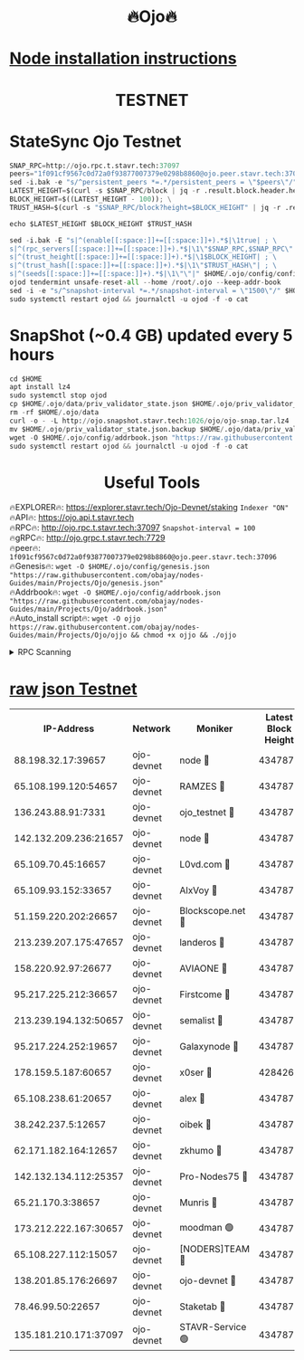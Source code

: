 <h1 align="center"> 🔥Ojo🔥</h1>

[Node installation instructions](https://github.com/obajay/nodes-Guides/tree/main/Projects/Ojo)
=

<h1 align="center"> TESTNET</h1>

# StateSync Ojo Testnet
```python
SNAP_RPC=http://ojo.rpc.t.stavr.tech:37097
peers="1f091cf9567c0d72a0f93877007379e0298b8860@ojo.peer.stavr.tech:37096"
sed -i.bak -e "s/^persistent_peers *=.*/persistent_peers = \"$peers\"/" $HOME/.ojo/config/config.toml
LATEST_HEIGHT=$(curl -s $SNAP_RPC/block | jq -r .result.block.header.height); \
BLOCK_HEIGHT=$((LATEST_HEIGHT - 100)); \
TRUST_HASH=$(curl -s "$SNAP_RPC/block?height=$BLOCK_HEIGHT" | jq -r .result.block_id.hash)

echo $LATEST_HEIGHT $BLOCK_HEIGHT $TRUST_HASH

sed -i.bak -E "s|^(enable[[:space:]]+=[[:space:]]+).*$|\1true| ; \
s|^(rpc_servers[[:space:]]+=[[:space:]]+).*$|\1\"$SNAP_RPC,$SNAP_RPC\"| ; \
s|^(trust_height[[:space:]]+=[[:space:]]+).*$|\1$BLOCK_HEIGHT| ; \
s|^(trust_hash[[:space:]]+=[[:space:]]+).*$|\1\"$TRUST_HASH\"| ; \
s|^(seeds[[:space:]]+=[[:space:]]+).*$|\1\"\"|" $HOME/.ojo/config/config.toml
ojod tendermint unsafe-reset-all --home /root/.ojo --keep-addr-book
sed -i -e "s/^snapshot-interval *=.*/snapshot-interval = \"1500\"/" $HOME/.ojo/config/app.toml
sudo systemctl restart ojod && journalctl -u ojod -f -o cat
```
# SnapShot (~0.4 GB) updated every 5 hours
```python
cd $HOME
apt install lz4
sudo systemctl stop ojod
cp $HOME/.ojo/data/priv_validator_state.json $HOME/.ojo/priv_validator_state.json.backup
rm -rf $HOME/.ojo/data
curl -o - -L http://ojo.snapshot.stavr.tech:1026/ojo/ojo-snap.tar.lz4 | lz4 -c -d - | tar -x -C $HOME/.ojo --strip-components 2
mv $HOME/.ojo/priv_validator_state.json.backup $HOME/.ojo/data/priv_validator_state.json
wget -O $HOME/.ojo/config/addrbook.json "https://raw.githubusercontent.com/obajay/nodes-Guides/main/Projects/Ojo/addrbook.json"
sudo systemctl restart ojod && journalctl -u ojod -f -o cat
```
 <h1 align="center"> Useful Tools</h1>

🔥EXPLORER🔥:        https://explorer.stavr.tech/Ojo-Devnet/staking        `Indexer "ON"` \
🔥API🔥:                     https://ojo.api.t.stavr.tech \
🔥RPC🔥:                    http://ojo.rpc.t.stavr.tech:37097              `Snapshot-interval = 100` \
🔥gRPC🔥:                  http://ojo.grpc.t.stavr.tech:7729 \
🔥peer🔥:                   `1f091cf9567c0d72a0f93877007379e0298b8860@ojo.peer.stavr.tech:37096` \
🔥Genesis🔥:    ```wget -O $HOME/.ojo/config/genesis.json "https://raw.githubusercontent.com/obajay/nodes-Guides/main/Projects/Ojo/genesis.json"``` \
🔥Addrbook🔥:    ```wget -O $HOME/.ojo/config/addrbook.json "https://raw.githubusercontent.com/obajay/nodes-Guides/main/Projects/Ojo/addrbook.json"``` \
🔥Auto_install script🔥: ```wget -O ojjo https://raw.githubusercontent.com/obajay/nodes-Guides/main/Projects/Ojo/ojjo && chmod +x ojjo && ./ojjo```


<details>
<summary>RPC Scanning</summary>

<h2 align="center"> We scan nodes in real time every 4 hours. And we provide the final result of RPC endpoints.
We cannot influence the operation of these nodes in any way. </h2>


```python
If Voting Power is higher than 0 --> then the Node is a validator of the network and may be subject to attack and be a potential threat to the chain.
```
```python
We marked such validators with a red symbol
```

</details>

[raw json Testnet](https://rpc-check.ojot.stavr.tech/ojot/rpc-ojot-result.json)
=


<table><tr><th>IP-Address</th><th>Network</th><th>Moniker</th><th>Latest Block Height</th><th>Earliest Block Height</th><th>Catching Up</th><th>Voting Power</th><th>Scan Time</th></tr><tr><td>88.198.32.17:39657</td><td>ojo-devnet</td><td>node 🔴</td><td>4347877</td><td>300001</td><td>False</td><td>65654</td><td>2023-12-05T10:51:07.755073068UTC</td></tr><tr><td>65.108.199.120:54657</td><td>ojo-devnet</td><td>RAMZES 🔴</td><td>4347872</td><td>306156</td><td>False</td><td>15420</td><td>2023-12-05T10:50:39.541260256UTC</td></tr><tr><td>136.243.88.91:7331</td><td>ojo-devnet</td><td>ojo_testnet 🔴</td><td>4347873</td><td>308845</td><td>False</td><td>1000</td><td>2023-12-05T10:50:46.144597037UTC</td></tr><tr><td>142.132.209.236:21657</td><td>ojo-devnet</td><td>node 🔴</td><td>4347876</td><td>350001</td><td>False</td><td>1999</td><td>2023-12-05T10:51:04.753205014UTC</td></tr><tr><td>65.109.70.45:16657</td><td>ojo-devnet</td><td>L0vd.com 🔴</td><td>4347878</td><td>695918</td><td>False</td><td>998</td><td>2023-12-05T10:51:13.727403833UTC</td></tr><tr><td>65.109.93.152:33657</td><td>ojo-devnet</td><td>AlxVoy 🔴</td><td>4347876</td><td>2319801</td><td>False</td><td>4536782</td><td>2023-12-05T10:51:04.502541973UTC</td></tr><tr><td>51.159.220.202:26657</td><td>ojo-devnet</td><td>Blockscope.net 🔴</td><td>4347872</td><td>2658001</td><td>False</td><td>981</td><td>2023-12-05T10:50:38.728656379UTC</td></tr><tr><td>213.239.207.175:47657</td><td>ojo-devnet</td><td>landeros 🔴</td><td>4347876</td><td>2714001</td><td>False</td><td>11083</td><td>2023-12-05T10:50:59.740460254UTC</td></tr><tr><td>158.220.92.97:26677</td><td>ojo-devnet</td><td>AVIAONE 🔴</td><td>4347875</td><td>2754001</td><td>False</td><td>13867</td><td>2023-12-05T10:50:59.412562414UTC</td></tr><tr><td>95.217.225.212:36657</td><td>ojo-devnet</td><td>Firstcome 🔴</td><td>4347873</td><td>2985946</td><td>False</td><td>13566</td><td>2023-12-05T10:50:45.892445999UTC</td></tr><tr><td>213.239.194.132:50657</td><td>ojo-devnet</td><td>semalist 🔴</td><td>4347872</td><td>3223522</td><td>False</td><td>19037</td><td>2023-12-05T10:50:39.776734747UTC</td></tr><tr><td>95.217.224.252:19657</td><td>ojo-devnet</td><td>Galaxynode 🔴</td><td>4347877</td><td>3685492</td><td>False</td><td>11888</td><td>2023-12-05T10:51:10.516271186UTC</td></tr><tr><td>178.159.5.187:60657</td><td>ojo-devnet</td><td>x0ser 🔴</td><td>4284267</td><td>3940946</td><td>False</td><td>9764</td><td>2023-12-05T10:50:46.505210535UTC</td></tr><tr><td>65.108.238.61:20657</td><td>ojo-devnet</td><td>alex 🔴</td><td>4347872</td><td>4158001</td><td>False</td><td>11359</td><td>2023-12-05T10:50:39.161288403UTC</td></tr><tr><td>38.242.237.5:12657</td><td>ojo-devnet</td><td>oibek 🔴</td><td>4347872</td><td>4196001</td><td>False</td><td>1008</td><td>2023-12-05T10:50:40.129761419UTC</td></tr><tr><td>62.171.182.164:12657</td><td>ojo-devnet</td><td>zkhumo 🔴</td><td>4347876</td><td>4196001</td><td>False</td><td>999</td><td>2023-12-05T10:51:05.136949809UTC</td></tr><tr><td>142.132.134.112:25357</td><td>ojo-devnet</td><td>Pro-Nodes75 🔴</td><td>4347873</td><td>4247873</td><td>False</td><td>24651</td><td>2023-12-05T10:50:43.123112263UTC</td></tr><tr><td>65.21.170.3:38657</td><td>ojo-devnet</td><td>Munris 🔴</td><td>4347873</td><td>4247873</td><td>False</td><td>20123</td><td>2023-12-05T10:50:45.545583493UTC</td></tr><tr><td>173.212.222.167:30657</td><td>ojo-devnet</td><td>moodman 🟢</td><td>4347875</td><td>4247875</td><td>False</td><td>0</td><td>2023-12-05T10:50:57.006540855UTC</td></tr><tr><td>65.108.227.112:15057</td><td>ojo-devnet</td><td>[NODERS]TEAM 🔴</td><td>4347878</td><td>4247878</td><td>False</td><td>9999</td><td>2023-12-05T10:51:10.934960253UTC</td></tr><tr><td>138.201.85.176:26697</td><td>ojo-devnet</td><td>ojo-devnet 🔴</td><td>4347878</td><td>4247878</td><td>False</td><td>1000024000</td><td>2023-12-05T10:51:13.330248195UTC</td></tr><tr><td>78.46.99.50:22657</td><td>ojo-devnet</td><td>Staketab 🔴</td><td>4347878</td><td>4254801</td><td>False</td><td>1276</td><td>2023-12-05T10:51:13.972047409UTC</td></tr><tr><td>135.181.210.171:37097</td><td>ojo-devnet</td><td>STAVR-Service 🟢</td><td>4347872</td><td>4344001</td><td>False</td><td>0</td><td>2023-12-05T10:50:40.735698945UTC</td></tr></table>